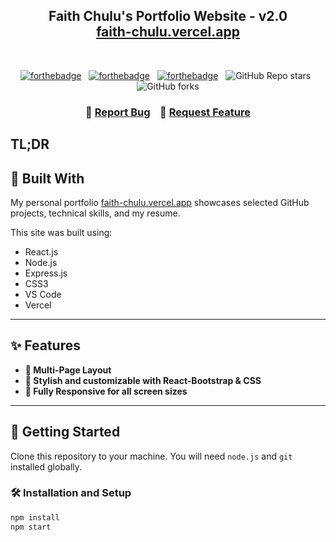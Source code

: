 <h2 align="center">
  Faith Chulu's Portfolio Website - v2.0<br/>
  <a href="https://faith-chulu.vercel.app" target="_blank">faith-chulu.vercel.app</a>
</h2>

<br/>

<div align="center">

[![forthebadge](https://forthebadge.com/images/badges/built-with-love.svg)](https://forthebadge.com) &nbsp;
[![forthebadge](https://forthebadge.com/images/badges/made-with-javascript.svg)](https://forthebadge.com) &nbsp;
[![forthebadge](https://forthebadge.com/images/badges/open-source.svg)](https://forthebadge.com) &nbsp;
![GitHub Repo stars](https://img.shields.io/github/stars/faithchulu/whoami?color=blue&logo=github&style=for-the-badge) &nbsp;
![GitHub forks](https://img.shields.io/github/forks/faithchulu/whoami?color=blue&logo=github&style=for-the-badge)

</div>

<h3 align="center">
  🔹
  <a href="https://github.com/faithchulu/Portfolio/issues">Report Bug</a> &nbsp;&nbsp;
  🔹
  <a href="https://github.com/faithchulu/Portfolio/issues">Request Feature</a>
</h3>

## TL;DR


## 🔧 Built With

My personal portfolio [faith-chulu.vercel.app](https://faith-chulu.vercel.app/) showcases selected GitHub projects, technical skills, and my resume.

This site was built using:

- React.js
- Node.js
- Express.js
- CSS3
- VS Code
- Vercel

---

## ✨ Features

- **📖 Multi-Page Layout**
- **🎨 Stylish and customizable with React-Bootstrap & CSS**
- **📱 Fully Responsive for all screen sizes**

---

## 🚀 Getting Started

Clone this repository to your machine. You will need `node.js` and `git` installed globally.

### 🛠 Installation and Setup

```bash
npm install
npm start
